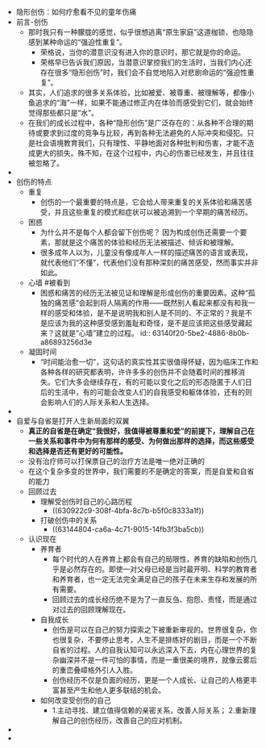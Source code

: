 - 隐形创伤：如何疗愈看不见的童年伤痛
- 前言-创伤
	- 那时我只有一种朦胧的感觉，似乎很想逃离“原生家庭”这道枷锁，也隐隐感到某种命运的“强迫性重复”。
		- 荣格说，当你的潜意识没有进入你的意识时，那它就是你的命运。
		- 荣格早已告诉我们原因，当潜意识掌控我们的生活时，当我们内心还存在很多“隐形创伤”时，我们会不自觉地陷入对悲剧命运的“强迫性重复”。
	- 其实，人们追求的很多关系体验，比如被爱、被尊重、被理解等，都像小鱼追求的“海”一样，如果不能通过修正内在体验而感受到它们，就会始终觉得那些都只是“水”。
	- 在我们的成长过程中，各种“隐形创伤”是广泛存在的：从各种不合理的期待或要求到过度的竞争与比较，再到各种无法避免的人际冲突和侵犯。只是社会语境教育我们，只有理性、平静地面对各种批判和伤害，才能不造成更大的损失。殊不知，在这个过程中，内心的伤害已经发生，并且往往被忽略了。
-
- 创伤的特点
	- 重复
		- 创伤的一个最重要的特点是，它会给人带来重复的关系体验和痛苦感受，并且这些重复的模式和症状可以被追溯到一个早期的痛苦经历。
	- 困惑
		- 为什么并不是每个人都会留下创伤呢？
		  因为构成创伤还需要一个要素，那就是这个痛苦的体验和经历无法被描述、倾诉和被理解。
		- 很多成年人以为，儿童没有像成年人一样的描述痛苦的语言或表现，就代表他们“不懂”，代表他们没有那种深刻的痛苦感受，然而事实并非如此。
	- 心墙 #被看到
		- 困惑和痛苦的经历无法被见证和理解是形成创伤的重要因素。这种“孤独的痛苦感”会起到将人隔离的作用——既然别人看起来都没有和我一样的感受和体验，是不是说明我和别人是不同的、不正常的？我是不是应该为我的这种感受感到羞耻和奇怪，是不是应该把这些感受藏起来？这就是“心墙”建立的过程。
		  id:: 63140f20-5be2-4886-8b0b-a86893256d3e
	- 凝固时间
		- “时间能治愈一切”，这句话的真实性其实很值得怀疑，因为临床工作和各种各样的研究都表明，许许多多的创伤并不会随着时间的推移消失。它们大多会继续存在，有的可能以变化之后的形态隐匿于人们日后的生活中，有的可能会改变人们的自我感受和躯体体验，还有的则会影响人们的人际关系和人生选择。
-
- 自爱与自省是打开人生新局面的双翼
	- **真正的自省是在确定“我很好，我值得被尊重和爱”的前提下，理解自己在一些关系和事件中为何有那样的感受、为何做出那样的选择，而这些感受和选择是否还有更好的可能性。**
	- 没有治疗师可以打保票自己的治疗方法是唯一绝对正确的
	- 在这个复杂多变的世界中，我们需要的不是确定的答案，而是自爱和自省的能力
	- 回顾过去
		- 理解受创伤时自己的心路历程
			- ((630922c9-308f-4bfa-8c7b-b5f0c8333a1f))
		- 打破创伤中的关系
			- ((63144804-ca6a-4c71-9015-14fb3f3ba5cb))
	- 认识现在
		- 养育者
			- 每个时代的人在养育上都会有自己的局限性，养育的缺陷和创伤几乎是必然存在的。即使一对父母已经是当时最开明、科学的教育者和养育者，也一定无法完全满足自己的孩子在未来生存和发展的所有需要。
			- 回顾过去的成长经历绝不是为了一直反刍、抱怨、责怪，而是通过对过去的回顾理解现在。
		- 自我成长
			- 创伤是可以在自己的努力探索之下被重新审视的。世界很复杂，你也很复杂，不要停止思考，人生不是排练好的剧目，而是一个不断自省的过程。人的自我认知可以永远深入下去，内在心理世界的复杂幽深并不是一件可怕的事情，而是一重很美的境界，就像云雾后的重峦叠嶂格外引人入胜。
			- 创伤经历不仅是负面的经历，更是一个人成长、让自己的人格更丰富甚至产生和他人更多联结的机会。
		- 如何改变受创伤的自己
			- 1.主动寻找、建立值得信赖的亲密关系，改善人际关系；
			  2.重新理解自己的创伤经历，改善自己的应对机制。
-
-